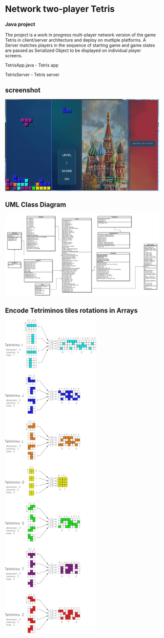 # Network two-player Tetris

### Java project

The project is a work in progress multi-player network version of the game Tetris in client/server
architecture and deploy on muttiple platforms. A Server matches players in the sequence of starting game and game states are passed as Serialized Object to be displayed on individual player screens.

TetrisApp.java - Tetris app

TetrisServer - Tetris server


## screenshot
![Two Player network Tetris game](screenshot.jpg "Two Player network Tetris game")

## UML Class Diagram
![Tetris game UML Class Diagram](uml.png "Tetris game UML Class Diagram")

## Encode Tetriminos tiles rotations in Arrays
![Encode Tetriminos tiles rotations in Arrays](TilesEncoding.png "Encode Tetriminos tiles rotations in Arrays")
